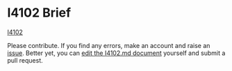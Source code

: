 # I4102 Brief
[I4102](I4102.md)

Please contribute. If you find any errors, make an account and raise an
[issue][1]. Better yet, you can [edit the I4102.md document][2] yourself and
submit a pull request.

[1]: https://github.com/brevityabove/briefabove/issues
[2]: https://github.com/brevityabove/briefabove/edit/master/th-57/I4102/I4102.md
